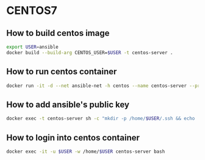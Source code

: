 # CENTOS7

## How to build centos image

```bash
export USER=ansible
docker build --build-arg CENTOS_USER=$USER -t centos-server .
```

## How to run centos container

```bash
docker run -it -d --net ansible-net -h centos --name centos-server --privileged -e container=docker -v /sys/fs/cgroup:/sys/fs/cgroup centos-server
```

## How to add ansible's public key

```bash
docker exec -t centos-server sh -c "mkdir -p /home/$USER/.ssh && echo '$(docker exec -t ansible cat /home/ansible/.ssh/ssh_host_ed25519_key.pub)' > /home/$USER/.ssh/authorized_keys"
```

## How to login into centos container

```bash
docker exec -it -u $USER -w /home/$USER centos-server bash
```

